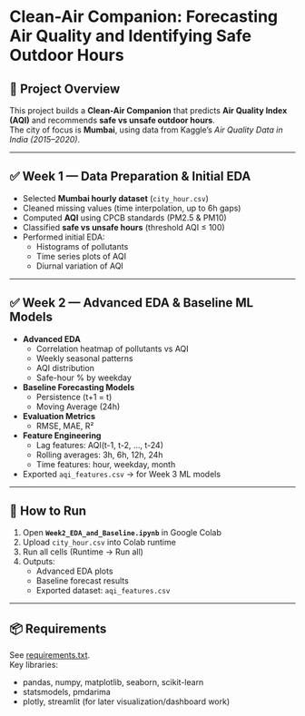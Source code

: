 # Clean-Air Companion: Forecasting Air Quality and Identifying Safe Outdoor Hours

## 📌 Project Overview
This project builds a **Clean-Air Companion** that predicts **Air Quality Index (AQI)** and recommends **safe vs unsafe outdoor hours**.  
The city of focus is **Mumbai**, using data from Kaggle’s *Air Quality Data in India (2015–2020)*.

---

## ✅ Week 1 — Data Preparation & Initial EDA
- Selected **Mumbai hourly dataset** (`city_hour.csv`)
- Cleaned missing values (time interpolation, up to 6h gaps)
- Computed **AQI** using CPCB standards (PM2.5 & PM10)
- Classified **safe vs unsafe hours** (threshold AQI ≤ 100)
- Performed initial EDA:
  - Histograms of pollutants
  - Time series plots of AQI
  - Diurnal variation of AQI

---

## ✅ Week 2 — Advanced EDA & Baseline ML Models
- **Advanced EDA**
  - Correlation heatmap of pollutants vs AQI
  - Weekly seasonal patterns
  - AQI distribution
  - Safe-hour % by weekday
- **Baseline Forecasting Models**
  - Persistence (t+1 = t)
  - Moving Average (24h)
- **Evaluation Metrics**
  - RMSE, MAE, R²
- **Feature Engineering**
  - Lag features: AQI(t-1, t-2, …, t-24)
  - Rolling averages: 3h, 6h, 12h, 24h
  - Time features: hour, weekday, month
- Exported `aqi_features.csv` → for Week 3 ML models

---

## 📂 How to Run
1. Open **`Week2_EDA_and_Baseline.ipynb`** in Google Colab  
2. Upload `city_hour.csv` into Colab runtime  
3. Run all cells (Runtime → Run all)  
4. Outputs:
   - Advanced EDA plots
   - Baseline forecast results
   - Exported dataset: `aqi_features.csv`

---

## 📦 Requirements
See [requirements.txt](requirements.txt).  
Key libraries:  
- pandas, numpy, matplotlib, seaborn, scikit-learn  
- statsmodels, pmdarima  
- plotly, streamlit (for later visualization/dashboard work)
